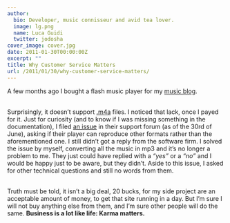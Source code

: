 ```yaml
---
author:
  bio: Developer, music connisseur and avid tea lover.
  image: lg.png
  name: Luca Guidi
  twitter: jodosha
cover_image: cover.jpg
date: 2011-01-30T00:00:00Z
excerpt: ""
title: Why Customer Service Matters
url: /2011/01/30/why-customer-service-matters/
---
```


<p>A few months ago I bought a flash music player for my <a href="http://theplayli.st">music blog</a>.<br/><br/>

Surprisingly, it doesn&#8217;t support <a href="http://en.wikipedia.org/wiki/M4a">.m4a</a> files. I noticed that lack, once I payed for it. Just for curiosity (and to know if I was missing something in the documentation), I filed <a href="http://bit.ly/eu3tkx">an issue</a> in their support forum (as of the 30rd of June), asking if their player can reproduce other formats rather than the aforementioned one. I still didn&#8217;t got a reply from the software firm. I solved the issue by myself, converting all the music in mp3 and it&#8217;s no longer a problem to me. They just could have replied with a <em>&#8220;yes&#8221;</em> or a <em>&#8220;no&#8221;</em> and I would be happy just to be aware, but they didn&#8217;t. Aside to this issue, I asked for other technical questions and still no words from them.<br/><br/>

Truth must be told, it isn&#8217;t a big deal, 20 bucks, for my side project are an acceptable amount of money, to get that site running in a day. But I&#8217;m sure I will not buy anything else from them, and I&#8217;m sure other people will do the same. <strong>Business is a lot like life: Karma matters.</strong></p>
